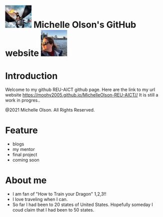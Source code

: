 # <img src = images\HiccupNtoothless.jpg width = 84/> Michelle Olson's GitHub website <img src = images\moiNYC.jpg width = 84/> 



# Introduction
Welcome to my github REU-AICT github page. Here are the link to my url website https://moohy2005.github.io/MichelleOlson-REU-AICT//
It is still a work in progres.. 


@2021 Michelle Olson. All Rights Reserved.

# Feature

- blogs
- my mentor
- final project
- coming soon


# About me 

- I am fan of "How to Train your Dragon" 1,2,3!! 
- I love traveling when I can.
- So far I had been to 20 states of United States. Hopefully someday I coud claim that I had been to 50 states.


